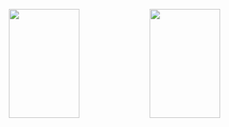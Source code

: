 <p align="center">
<a href="https://github.com/semazurek"><img src="https://github-readme-streak-stats.herokuapp.com/?user=semazurek&hide_border=true&theme=tokyonight" height="195" width="50%"><img src="https://github-readme-stats.vercel.app/api/top-langs/?username=semazurek&hide_border=true&layout=compact&theme=tokyonight" height="195" width="50%">
</a>
</p>
